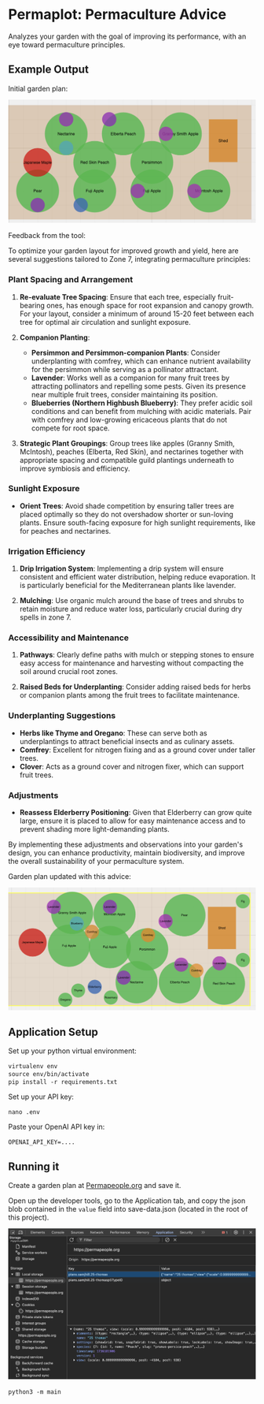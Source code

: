 # Permaplot: Permaculture Advice

Analyzes your garden with the goal of improving its performance, with an eye toward permaculture principles.

## Example Output

Initial garden plan:

![garden plan example](images/garden.png)

Feedback from the tool:

To optimize your garden layout for improved growth and yield, here are several suggestions tailored to Zone 7, integrating permaculture principles:

### Plant Spacing and Arrangement
1. **Re-evaluate Tree Spacing**: Ensure that each tree, especially fruit-bearing ones, has enough space for root expansion and canopy growth. For your layout, consider a minimum of around 15-20 feet between each tree for optimal air circulation and sunlight exposure.

2. **Companion Planting**:
    - **Persimmon and Persimmon-companion Plants**: Consider underplanting with comfrey, which can enhance nutrient availability for the persimmon while serving as a pollinator attractant.
    - **Lavender**: Works well as a companion for many fruit trees by attracting pollinators and repelling some pests. Given its presence near multiple fruit trees, consider maintaining its position.
    - **Blueberries (Northern Highbush Blueberry)**: They prefer acidic soil conditions and can benefit from mulching with acidic materials. Pair with comfrey and low-growing ericaceous plants that do not compete for root space.

3. **Strategic Plant Groupings**: Group trees like apples (Granny Smith, McIntosh), peaches (Elberta, Red Skin), and nectarines together with appropriate spacing and compatible guild plantings underneath to improve symbiosis and efficiency.

### Sunlight Exposure
- **Orient Trees**: Avoid shade competition by ensuring taller trees are placed optimally so they do not overshadow shorter or sun-loving plants. Ensure south-facing exposure for high sunlight requirements, like for peaches and nectarines.

### Irrigation Efficiency
1. **Drip Irrigation System**: Implementing a drip system will ensure consistent and efficient water distribution, helping reduce evaporation. It is particularly beneficial for the Mediterranean plants like lavender.

2. **Mulching**: Use organic mulch around the base of trees and shrubs to retain moisture and reduce water loss, particularly crucial during dry spells in zone 7.

### Accessibility and Maintenance
1. **Pathways**: Clearly define paths with mulch or stepping stones to ensure easy access for maintenance and harvesting without compacting the soil around crucial root zones.

2. **Raised Beds for Underplanting**: Consider adding raised beds for herbs or companion plants among the fruit trees to facilitate maintenance.

### Underplanting Suggestions
- **Herbs like Thyme and Oregano**: These can serve both as underplantings to attract beneficial insects and as culinary assets.
- **Comfrey**: Excellent for nitrogen fixing and as a ground cover under taller trees.
- **Clover**: Acts as a ground cover and nitrogen fixer, which can support fruit trees.

### Adjustments
- **Reassess Elderberry Positioning**: Given that Elderberry can grow quite large, ensure it is placed to allow for easy maintenance access and to prevent shading more light-demanding plants.

By implementing these adjustments and observations into your garden's design, you can enhance productivity, maintain biodiversity, and improve the overall sustainability of your permaculture system.


Garden plan updated with this advice:

![garden plan updated with advice](images/update-w-advice.png)


## Application Setup

Set up your python virtual environment:

```shell
virtualenv env
source env/bin/activate
pip install -r requirements.txt
```

Set up your API key:

```shell
nano .env
```

Paste your OpenAI API key in:

```
OPENAI_API_KEY=....
```

## Running it

Create a garden plan at [Permapeople.org](https://permapeople.org/plans/new) and save it. 


Open up the developer tools, go to the Application tab, and copy the json blob contained in the `value` field into save-data.json (located in the root of this project).

![image of save data location](images/savedata.png)

```shell
python3 -m main
```

